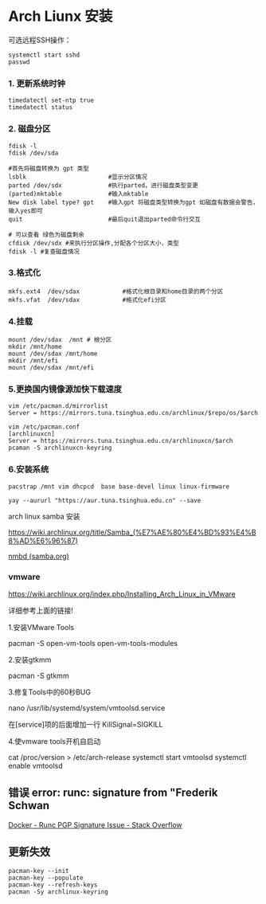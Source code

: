 # Arch Liunx 安装

可选远程SSH操作：

```shell
systemctl start sshd
passwd
```

### 1. 更新系统时钟

```shell
timedatectl set-ntp true
timedatectl status
```

### 2. 磁盘分区

```shell
fdisk -l
fdisk /dev/sda
```

```shell
#首先将磁盘转换为 gpt 类型
lsblk                       #显示分区情况
parted /dev/sdx             #执行parted，进行磁盘类型变更
(parted)mktable             #输入mktable
New disk label type? gpt    #输入gpt 将磁盘类型转换为gpt 如磁盘有数据会警告，输入yes即可
quit                        #最后quit退出parted命令行交互

# 可以查看 绿色为磁盘剩余
cfdisk /dev/sdx #来执行分区操作,分配各个分区大小，类型
fdisk -l #复查磁盘情况
```

### 3.格式化

```shell
mkfs.ext4  /dev/sdax            #格式化根目录和home目录的两个分区
mkfs.vfat  /dev/sdax            #格式化efi分区
```

### 4.挂载

```shell
mount /dev/sdax  /mnt # 根分区
mkdir /mnt/home
mount /dev/sdax /mnt/home
mkdir /mnt/efi
mount /dev/sdax /mnt/efi
```

### 5.更换国内镜像源加快下载速度

```shell
vim /etc/pacman.d/mirrorlist
Server = https://mirrors.tuna.tsinghua.edu.cn/archlinux/$repo/os/$arch

vim /etc/pacman.conf
[archlinuxcn]
Server = https://mirrors.tuna.tsinghua.edu.cn/archlinuxcn/$arch
pcaman -S archlinuxcn-keyring 
```

### 6.安装系统

```shell
pacstrap /mnt vim dhcpcd  base base-devel linux linux-firmware
```

```shell
yay --aururl "https://aur.tuna.tsinghua.edu.cn" --save
```

arch linux samba 安装

https://wiki.archlinux.org/title/Samba_(%E7%AE%80%E4%BD%93%E4%B8%AD%E6%96%87)

[nmbd (samba.org)](https://www.samba.org/samba/docs/current/man-html/nmbd.8.html)

### vmware

https://wiki.archlinux.org/index.php/Installing_Arch_Linux_in_VMware

详细参考上面的链接!

1.安装VMware Tools

pacman -S open-vm-tools open-vm-tools-modules

2.安装gtkmm    

pacman -S gtkmm

3.修复Tools中的60秒BUG

nano /usr/lib/systemd/system/vmtoolsd.service

在[service]项的后面增加一行    KillSignal=SIGKILL

4.使vmware tools开机自启动

cat /proc/version > /etc/arch-release
systemctl start vmtoolsd
systemctl enable vmtoolsd

## 错误 error: runc: signature from "Frederik Schwan

[Docker - Runc PGP Signature Issue - Stack Overflow](https://stackoverflow.com/questions/70442943/runc-pgp-signature-issue)

## 更新失效

```shell
pacman-key --init
pacman-key --populate
pacman-key --refresh-keys
pacman -Sy archlinux-keyring
```